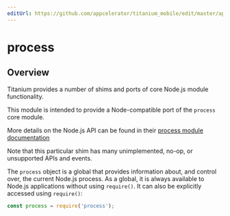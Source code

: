 ```yaml
---
editUrl: https://github.com/appcelerator/titanium_mobile/edit/master/apidoc/NodeJS/process.yml
---
```

# process

<TypeHeader/>

## Overview

Titanium provides a number of shims and ports of core Node.js module functionality.

This module is intended to provide a Node-compatible port of the `process` core module.

More details on the Node.js API can be found in their [process module documentation](https://nodejs.org/api/process.html)

Note that this particular shim has many unimplemented, no-op, or unsupported APIs and events.

The `process` object is a global that provides information about, and control over, the current Node.js process. As a global, it is always available to Node.js applications without using `require()`. It can also be explicitly accessed using `require()`:

``` javascript
const process = require('process');
```

<ApiDocs/>
